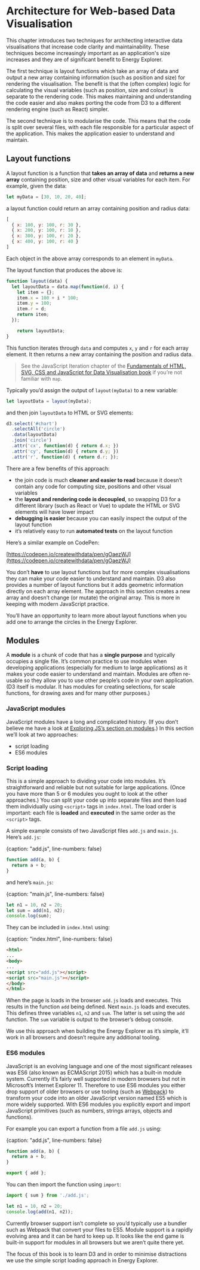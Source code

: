 # Architecture for Web-based Data Visualisation

This chapter introduces two techniques for architecting interactive data visualisations that increase code clarity and maintainability. These techniques become increasingly important as an application's size increases and they are of significant benefit to Energy Explorer.

The first technique is layout functions which take an array of data and output a new array containing information (such as position and size) for rendering the visualisation. The benefit is that the (often complex) logic for calculating the visual variables (such as position, size and colour) is separate to the rendering code. This makes maintaining and understanding the code easier and also makes porting the code from D3 to a different rendering engine (such as React) simpler.

The second technique is to modularise the code. This means that the code is split over several files, with each file responsible for a particular aspect of the application. This makes the application easier to understand and maintain.

## Layout functions

A layout function is a function that **takes an array of data** and **returns a new array** containing position, size and other visual variables for each item. For example, given the data:

```js
let myData = [30, 10, 20, 40];
```

a layout function could return an array containing position and radius data:

```js
[
  { x: 100, y: 100, r: 30 },
  { x: 200, y: 100, r: 10 },
  { x: 300, y: 100, r: 20 },
  { x: 400, y: 100, r: 40 }
]
```

Each object in the above array corresponds to an element in `myData`.

The layout function that produces the above is:

```js
function layout(data) {
  let layoutData = data.map(function(d, i) {
    let item = {};
    item.x = 100 + i * 100;
    item.y = 100;
    item.r = d;
    return item;
  });

	return layoutData;
}
```

This function iterates through `data` and computes `x`, `y` and `r` for each array element. It then returns a new array containing the position and radius data.

> See the JavaScript Iteration chapter of the [Fundamentals of HTML, SVG, CSS and JavaScript for Data Visualisation book](fundamentalsbook) if you’re not familiar with `map`.

Typically you’d assign the output of `layout(myData)` to a new variable:

```js
let layoutData = layout(myData);
```

and then join `layoutData` to HTML or SVG elements:

```js
d3.select('#chart')
  .selectAll('circle')
  .data(layoutData)
  .join('circle')
  .attr('cx', function(d) { return d.x; })
  .attr('cy', function(d) { return d.y; })
  .attr('r', function(d) { return d.r; });
```

There are a few benefits of this approach:

* the join code is much **cleaner and easier to read** because it doesn’t contain any code for computing size, positions and other visual variables
* the **layout and rendering code is decoupled**, so swapping D3 for a different library (such as React or Vue) to update the HTML or SVG elements will have lower impact
* **debugging is easier** because you can easily inspect the output of the layout function
* it’s relatively easy to run **automated tests** on the layout function

Here’s a similar example on CodePen:

[https://codepen.io/createwithdata/pen/gOaezWJ](https://codepen.io/createwithdata/pen/gOaezWJ)

You don’t **have** to use layout functions but for more complex visualisations they can make your code easier to understand and maintain. D3 also provides a number of layout functions but it adds geometric information directly on each array element. The approach in this section creates a new array and doesn’t change (or mutate) the original array. This is more in keeping with modern JavaScript practice.

You’ll have an opportunity to learn more about layout functions when you add one to arrange the circles in the Energy Explorer.

## Modules

A **module** is a chunk of code that has a **single purpose** and typically occupies a single file. It’s common practice to use modules when developing applications (especially for medium to large applications) as it makes your code easier to understand and maintain. Modules are often re-usable so they allow you to use other people’s code in your own application. (D3 itself is modular. It has modules for creating selections, for scale functions, for drawing axes and for many other purposes.)

### JavaScript modules

JavaScript modules have a long and complicated history. (If you don’t believe me have a look at [Exploring JS’s section on modules](https://exploringjs.com/es6/ch_modules.html).) In this section we’ll look at two approaches:

* script loading
* ES6 modules

### Script loading

This is a simple approach to dividing your code into modules. It’s straightforward and reliable but not suitable for large applications. (Once you have more than 5 or 6 modules you ought to look at the other approaches.) You can split your code up into separate files and then load them individually using `<script>` tags in `index.html`. The load order is important: each file is **loaded** and **executed** in the same order as the `<script>` tags.

A simple example consists of two JavaScript files `add.js` and `main.js`. Here’s `add.js`:

{caption: "add.js", line-numbers: false}
```js
function add(a, b) {
  return a + b;
}
```

and here’s `main.js`:

{caption: "main.js", line-numbers: false}
```js
let n1 = 10, n2 = 20;
let sum = add(n1, n2);
console.log(sum);
```

They can be included in `index.html` using:

{caption: "index.html", line-numbers: false}
```html
<html>
...
<body>
...
<script src="add.js"></script>
<script src="main.js"></script>
</body>
</html>
```

When the page is loads in the browser `add.js`  loads and executes. This results in the function `add` being defined. Next `main.js` loads and executes. This defines three variables `n1`, `n2` and `sum`. The latter is set using the `add` function. The `sum` variable is output to the browser’s debug console.

We use this approach when building the Energy Explorer as it’s simple, it’ll work in all browsers and doesn’t require any additional tooling.

### ES6 modules

JavaScript is an evolving language and one of the most significant releases was ES6 (also known as ECMAScript 2015) which has a built-in module system. Currently it’s fairly well supported in modern browsers but not in Microsoft’s Internet Explorer 11. Therefore to use ES6 modules you either drop support of older browsers or use tooling (such as [Webpack](https://webpack.js.org/)) to transform your code into an older JavaScript version named ES5 which is more widely supported. With ES6 modules you explicitly export and import JavaScript primitives (such as numbers, strings arrays, objects and functions).

For example you can export a function from a file `add.js` using:

{caption: "add.js", line-numbers: false}
```js
function add(a, b) {
  return a + b;
}

export { add };
```

You can then import the function using `import`:

```js
import { sum } from './add.js';

let n1 = 10, n2 = 20;
console.log(add(n1, n2));
```

Currently browser support isn’t complete so you’d typically use a bundler such as Webpack that convert your files to ES5. Module support is a rapidly evolving area and it can be hard to keep up. It looks like the end game is built-in support for modules in all browsers but we aren’t quite there yet.

The focus of this book is to learn D3 and in order to minimise distractions we use the simple script loading approach in Energy Explorer.